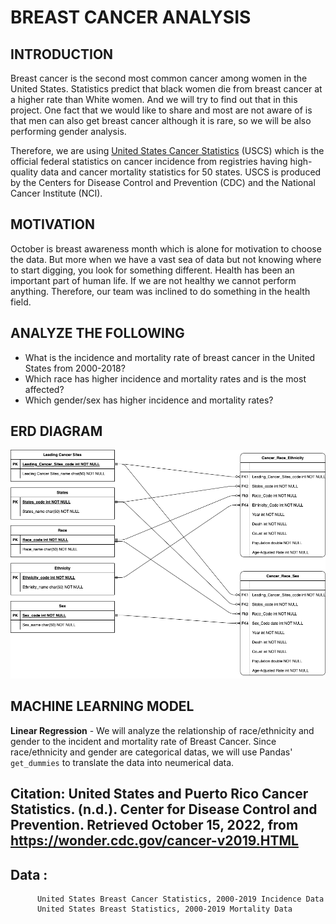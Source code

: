 # BREAST CANCER ANALYSIS



## INTRODUCTION
Breast cancer is the second most common cancer among women in the United States. Statistics predict that black women die from breast cancer at a higher rate than White women. And we will try to find out that in this project. One fact that we would like to share and most are not aware of is that men can also get breast cancer although it is rare, so we will be also performing gender analysis.

Therefore, we are using [United States Cancer Statistics](https://www.cdc.gov/cancer/uscs) (USCS) which is the official federal statistics on cancer incidence from registries having high-quality data and cancer mortality statistics for 50 states. USCS is produced by the Centers for Disease Control and Prevention (CDC) and the National Cancer Institute (NCI).

## MOTIVATION
October is breast awareness month which is alone for motivation to choose the data. But more when we have a vast sea of data but not knowing where to start digging, you look for something different. Health has been an important part of human life. If we are not healthy we cannot perform anything. Therefore, our team was inclined to do something in the health field.

## ANALYZE THE FOLLOWING

- What is the incidence and mortality rate of breast cancer in the United States from 2000-2018? 
- Which race has higher incidence and mortality rates and is the most affected?
- Which gender/sex has higher incidence and mortality rates?


## ERD DIAGRAM
![enter image description here](https://github.com/Mishabatoon/Healthcare_Project/blob/main/BreastCancerERD.png?raw=true)


## MACHINE LEARNING MODEL
**Linear Regression** - We will analyze the relationship of race/ethnicity and gender to the incident and mortality rate of Breast Cancer. Since race/ethnicity and gender are categorical datas, we will use Pandas' `get_dummies` to translate the data into neumerical data.
## Citation: United States and Puerto Rico Cancer Statistics. (n.d.). Center for Disease Control and Prevention. Retrieved October 15, 2022, from https://wonder.cdc.gov/cancer-v2019.HTML
## Data : 
          United States Breast Cancer Statistics, 2000-2019 Incidence Data
          United States Breast Statistics, 2000-2019 Mortality Data
